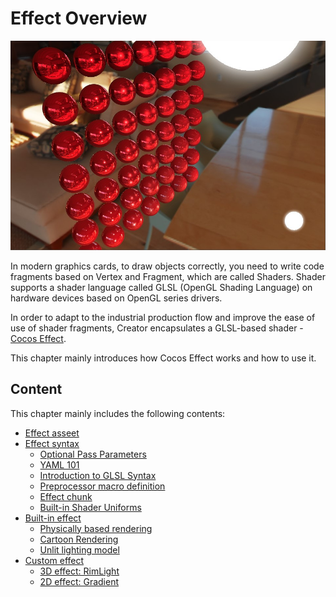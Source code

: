 # Effect Overview

![effect-show](img/effect-show.jpg)

In modern graphics cards, to draw objects correctly, you need to write code fragments based on Vertex and Fragment, which are called Shaders. Shader supports a shader language called GLSL (OpenGL Shading Language) on hardware devices based on OpenGL series drivers.

In order to adapt to the industrial production flow and improve the ease of use of shader fragments, Creator encapsulates a GLSL-based shader - [Cocos Effect](./effect-syntax.md).

This chapter mainly introduces how Cocos Effect works and how to use it.

## Content

This chapter mainly includes the following contents: 

- [Effect asseet](effect-inspector.md)
- [Effect syntax](effect-syntax.md)
    - [Optional Pass Parameters](pass-parameter-list.md)
    - [YAML 101](yaml-101.md)
    - [Introduction to GLSL Syntax](glsl.md)
    - [Preprocessor macro definition](macros.md)
    - [Effect chunk](effect-chunk-index.md)
    - [Built-in Shader Uniforms](uniform.md)
- [Built-in effect](effect-builtin.md)
    - [Physically based rendering](effect-builtin-pbr.md)
    - [Cartoon Rendering](effect-builtin-toon.md)
    - [Unlit lighting model](effect-builtin-unlit.md)
- [Custom effect](write-effect-overview.md)
    - [3D effect: RimLight](write-effect-3d-rim-light.md)
    - [2D effect: Gradient](write-effect-2d-sprite-gradient.md)
